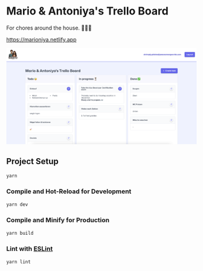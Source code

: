 # Mario & Antoniya's Trello Board

For chores around the house. 🧹🏡✨

https://marioniya.netlify.app

![screenshot.png](public/screenshot.png)

## Project Setup

```sh
yarn
```

### Compile and Hot-Reload for Development

```sh
yarn dev
```

### Compile and Minify for Production

```sh
yarn build
```

### Lint with [ESLint](https://eslint.org/)

```sh
yarn lint
```
